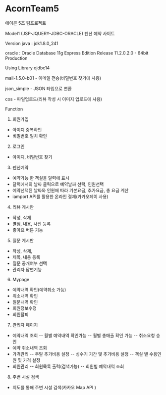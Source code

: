 # AcornTeam5
에이콘 5조 팀프로젝트


Model1 (JSP-JQUERY-JDBC-ORACLE)
펜션 예약 사이트


Version
java : jdk1.8.0_241

oracle : Oracle Database 11g Express Edition Release 11.2.0.2.0 - 64bit Production


Using Library
ojdbc14

mail-1.5.0-b01 - 이메일 전송(비밀번호 찾기에 사용)

json_simple - JSON 타입으로 변환

cos - 파일업로드(리뷰 작성 시 이미지 업로드에 사용)


Function
 1. 회원가입
 - 아이디 중복확인
 - 비밀번호 일치 확인
 
 2. 로그인
 - 아이디, 비밀번호 찾기
 
 3. 펜션예약
 - 예약가능 한 객실을 달력에 표시
 - 달력에서의 날짜 클릭으로 예약날짜 선택, 인원선택
 - 예약선택된 날짜와 인원에 따라 기본요금, 추가요금, 총 요금 계산
 - iamport API를 활용한 온라인 결제(카카오페이 사용)
 
 4. 리뷰 게시판
 - 작성, 삭제
 - 별점, 내용, 사진 등록
 - 좋아요 버튼 기능
 
 5. 질문 게시판
 - 작성, 삭제, 
 - 제목, 내용 등록
 - 질문 공개여부 선택
 - 관리자 답변기능
 
 6. Mypage
 - 예약내역 확인(예약취소 가능)
 - 취소내역 확인
 - 질문내역 확인
 - 회원정보수정
 - 회원탈퇴
 
 7. 관리자 페이지
 - 예약내역 조회
  -- 월별 예약내역 확인가능
  -- 월별 총매출 확인 가능
  -- 취소요청 승인
 - 예약 취소내역 조회
 - 가격관리
  -- 주말 추가비용 설정
  -- 성수기 기간 및 추가비용 설정
  -- 객실 별 수용인원 및 가격 설정
 - 회원관리
  -- 회원목록 출력(검색가능)
  -- 회원별 예약내역 조회
 
 8. 주변 시설 검색
 - 지도를 통해 주변 시설 검색(카카오 Map API )
















